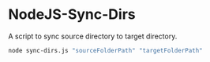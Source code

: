 # NodeJS-Sync-Dirs
A script to sync source directory to target directory.

````bash
node sync-dirs.js "sourceFolderPath" "targetFolderPath"
````